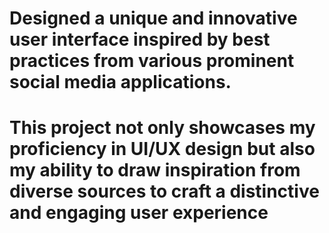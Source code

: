 # Designed  a unique and innovative user interface inspired by best practices from various prominent social media applications.
# This project not only showcases my proficiency in UI/UX design but also my ability to draw inspiration from diverse sources to craft a distinctive and engaging user experience

